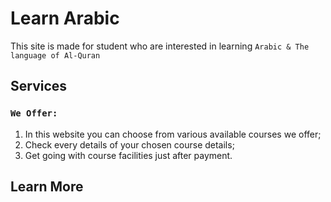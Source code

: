 # Learn Arabic 

This site is made for student who are interested in learning `Arabic & The language of Al-Quran`

## Services

### `We Offer:`
1. In this website you can choose from various available courses we offer;
2. Check every details of your chosen course details;
3. Get going with course facilities just after payment.

## Learn More

